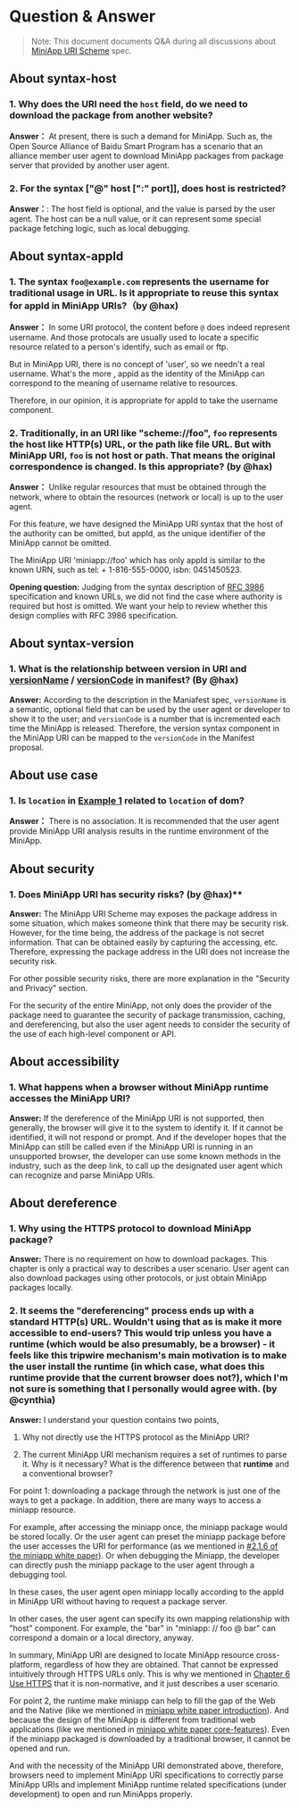 # Question & Answer

> Note: This document documents Q&A during all discussions about [MiniApp URI Scheme](https://w3c.github.io/miniapp/specs/uri/) spec.

## About syntax-host

### 1. Why does the URI need the `host` field, do we need to download the package from another website?

**Answer：** At present, there is such a demand for MiniApp. Such as, the Open Source Alliance of Baidu Smart Program has a scenario that an alliance member user agent to download MiniApp packages from package server that provided by another user agent.



### 2. For the syntax ["@" host [":" port]], does host is restricted?

**Answer：**: The host field is optional, and the value is parsed by the user agent. The host can be a null value, or it can represent some special package fetching logic, such as local debugging.


## About syntax-appId

### 1. The syntax `foo@example.com` represents the username for traditional usage in URL. Is it appropriate to reuse this syntax for appId in MiniApp URIs?（by @hax)

**Answer：** In some URI protocol, the content before `@`  does indeed represent username. And those protocals are usually used to locate a specific resource related to a person's identify, such as email or ftp.

But in MiniApp URI, there is no concept of 'user', so we needn't a real username.  What's the more , appid as the identity of the MiniApp can correspond to the meaning of username relative to resources.

Therefore, in our opinion, it is appropriate for appId to take the  username component.


### 2. Traditionally,  in an URI like "scheme://foo", `foo` represents the host like HTTP(s) URL, or the path like file URL. But with MiniApp URI, `foo` is not host or path. That means the original correspondence is changed. Is this appropriate? (by @hax)

**Answer：** Unlike regular resources that must be obtained through the network, where to obtain the resources (network or local) is up to the user agent.

For this feature, we have designed the MiniApp URI syntax that the host of the authority can be omitted, but appId, as the unique identifier of the MiniApp cannot be omitted.

The MiniApp URI 'miniapp://foo' which has only appId  is similar to the known URN, such as tel: + 1-816-555-0000, isbn: 0451450523.


**Opening question:** Judging from the syntax description of [RFC 3986](https://tools.ietf.org/html/rfc3986) specification and known URLs, we did not find the case where authority is required but host is omitted. We want your help to review whether this design complies with RFC 3986 specification.


## About syntax-version

### 1. What is the relationship between version in URI and [versionName](https://w3c.github.io/miniapp/specs/manifest/#versionname) / [versionCode](https://w3c.github.io/miniapp/specs/manifest/#versioncode) in manifest? (By @hax)

**Answer:** According to the description in the Maniafest spec, `versionName` is a semantic, optional field that can be used by the user agent or developer to show it to the user; and `versionCode` is a number that is incremented each time the MiniApp is released. Therefore, the version syntax component in the MiniApp URI can be mapped to the `versionCode` in the Manifest proposal.



## About use case

### 1. Is `location` in [Example 1](https://w3c.github.io/miniapp/specs/uri/#example-1-use-miniapp-uri-in-a-mini-app-1-miniapp-uri) related to `location` of dom?
**Answer：** There is no association. It is recommended that the user agent provide MiniApp URI analysis results in the runtime environment of the MiniApp.



## About security

### 1. Does MiniApp URI has security risks? (by @hax)**

**Answer:** The MiniApp URI Scheme may exposes the package address in some situation, which makes someone think that there may be security risk.  However, for the time being, the address of the package is not secret information. That can be obtained easily by capturing the accessing, etc. Therefore, expressing the package address in the URI does not increase the security risk.

For other possible security risks, there are more explanation in the "Security and Privacy" section.

For the security of the entire MiniApp, not only does the provider of the package need to guarantee the security of package transmission, caching, and dereferencing, but also the user agent needs to consider the security of the use of each high-level component or API.



## About accessibility

### 1. What happens when a browser without MiniApp runtime accesses the MiniApp URI?
**Answer:**  If the dereference of the MiniApp URI is not supported, then generally, the browser will give it to the system to identify it. If it cannot be identified, it will not respond or prompt.
And if the developer hopes that the MiniApp can still be called even if the MiniApp URI is running in an unsupported browser, the developer can use some known methods in the industry, such as the deep link, to call up the designated user agent which can recognize and parse MiniApp URIs.




## About dereference

### 1. Why using the HTTPS protocol to download MiniApp package?

**Answer:** There is no requirement on how to download packages. This chapter is only a practical way to describes a user scenario. User agent can also download packages using other protocols, or just obtain MiniApp packages locally.



### 2. It seems the "dereferencing" process ends up with a standard HTTP(s) URL. Wouldn't using that as is make it more accessible to end-users? This would trip unless you have a runtime (which would be also presumably, be a browser) - it feels like this tripwire mechanism's main motivation is to make the user install the runtime (in which case, what does this runtime provide that the current browser does not?), which I'm not sure is something that I personally would agree with. (by @cynthia)

**Answer:** I understand your question contains two points,

1. Why not directly use the HTTPS protocol as the MiniApp URI?

2. The current MiniApp URI mechanism requires a set of runtimes to parse it. Why is it necessary? What is the difference between that **runtime** and a conventional browser?

For point 1: downloading a package through the network is just one of the ways to get a package. In addition, there are many ways to access a miniapp resource.


For example, after accessing the miniapp once, the miniapp package would be stored locally. Or the user agent can preset the miniapp package before the user accesses the URI for performance (as we mentioned in [#2.1.6 of the miniapp white paper](https://w3c.github.io/miniapp/white-paper/#performance-and-user-experience
)). Or when debugging the Miniapp, the developer can directly push the miniapp package to the user agent through a debugging tool.


In these cases, the user agent open miniapp locally according to the appId in MiniApp URI without having to request a package server.

In other cases, the user agent can specify its own mapping relationship with "host" component. For example, the "bar" in "miniapp: // foo @ bar" can correspond a domain or a local directory, anyway.


In summary, MiniApp URI are designed to locate MiniApp resource cross-platform, regardless of how they are obtained. That cannot be expressed intuitively through HTTPS URLs only. This is why we mentioned in [Chapter 6 Use HTTPS](https://w3c.github.io/miniapp/specs/uri/#https) that it is non-normative, and it just describes a user scenario.

For point 2, the runtime make miniapp can help to fill the gap of the Web and the Native (like we mentioned in [miniapp white paper introduction](https://w3c.github.io/miniapp/white-paper/#what-is-miniapp)). And because the design of the MiniApp is different from traditional web applications (like we mentioned in [miniapp white paper core-features](https://w3c.github.io/miniapp/white-paper/#core-features)). Even if the miniapp packaged is downloaded by a traditional browser, it cannot be opened and run.

And with the necessity of the MiniApp URI demonstrated above, therefore, browsers need to implement MiniApp URI specifications to correctly parse MiniApp URIs and implement MiniApp runtime related specifications (under development) to open and run MiniApps properly.
